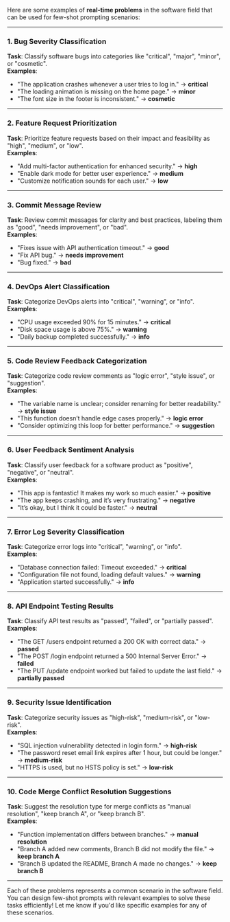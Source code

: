 Here are some examples of **real-time problems** in the software field that can be used for few-shot prompting scenarios:

---

### 1. **Bug Severity Classification**
**Task**: Classify software bugs into categories like "critical", "major", "minor", or "cosmetic".  
**Examples**:
   - "The application crashes whenever a user tries to log in." → **critical**
   - "The loading animation is missing on the home page." → **minor**
   - "The font size in the footer is inconsistent." → **cosmetic**

---

### 2. **Feature Request Prioritization**
**Task**: Prioritize feature requests based on their impact and feasibility as "high", "medium", or "low".  
**Examples**:
   - "Add multi-factor authentication for enhanced security." → **high**
   - "Enable dark mode for better user experience." → **medium**
   - "Customize notification sounds for each user." → **low**

---

### 3. **Commit Message Review**
**Task**: Review commit messages for clarity and best practices, labeling them as "good", "needs improvement", or "bad".  
**Examples**:
   - "Fixes issue with API authentication timeout." → **good**
   - "Fix API bug." → **needs improvement**
   - "Bug fixed." → **bad**

---

### 4. **DevOps Alert Classification**
**Task**: Categorize DevOps alerts into "critical", "warning", or "info".  
**Examples**:
   - "CPU usage exceeded 90% for 15 minutes." → **critical**
   - "Disk space usage is above 75%." → **warning**
   - "Daily backup completed successfully." → **info**

---

### 5. **Code Review Feedback Categorization**
**Task**: Categorize code review comments as "logic error", "style issue", or "suggestion".  
**Examples**:
   - "The variable name is unclear; consider renaming for better readability." → **style issue**
   - "This function doesn’t handle edge cases properly." → **logic error**
   - "Consider optimizing this loop for better performance." → **suggestion**

---

### 6. **User Feedback Sentiment Analysis**
**Task**: Classify user feedback for a software product as "positive", "negative", or "neutral".  
**Examples**:
   - "This app is fantastic! It makes my work so much easier." → **positive**
   - "The app keeps crashing, and it’s very frustrating." → **negative**
   - "It’s okay, but I think it could be faster." → **neutral**

---

### 7. **Error Log Severity Classification**
**Task**: Categorize error logs into "critical", "warning", or "info".  
**Examples**:
   - "Database connection failed: Timeout exceeded." → **critical**
   - "Configuration file not found, loading default values." → **warning**
   - "Application started successfully." → **info**

---

### 8. **API Endpoint Testing Results**
**Task**: Classify API test results as "passed", "failed", or "partially passed".  
**Examples**:
   - "The GET /users endpoint returned a 200 OK with correct data." → **passed**
   - "The POST /login endpoint returned a 500 Internal Server Error." → **failed**
   - "The PUT /update endpoint worked but failed to update the last field." → **partially passed**

---

### 9. **Security Issue Identification**
**Task**: Categorize security issues as "high-risk", "medium-risk", or "low-risk".  
**Examples**:
   - "SQL injection vulnerability detected in login form." → **high-risk**
   - "The password reset email link expires after 1 hour, but could be longer." → **medium-risk**
   - "HTTPS is used, but no HSTS policy is set." → **low-risk**

---

### 10. **Code Merge Conflict Resolution Suggestions**
**Task**: Suggest the resolution type for merge conflicts as "manual resolution", "keep branch A", or "keep branch B".  
**Examples**:
   - "Function implementation differs between branches." → **manual resolution**
   - "Branch A added new comments, Branch B did not modify the file." → **keep branch A**
   - "Branch B updated the README, Branch A made no changes." → **keep branch B**

---

Each of these problems represents a common scenario in the software field. You can design few-shot prompts with relevant examples to solve these tasks efficiently! Let me know if you'd like specific examples for any of these scenarios.